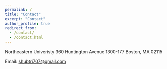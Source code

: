 ```yaml
---
permalink: /
title: "Contact"
excerpt: "Contact"
author_profile: true
redirect_from:
  - /contact/
  - /contact.html
---
```


Northeastern Univeristy
360 Huntington Avenue
1300-177
Boston, MA 02115

Email: shubtri707@gmail.com

